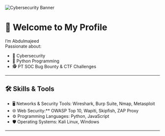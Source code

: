 <!-- Cybersecurity Banner -->
![Cybersecurity Banner](https://img.freepik.com/free-vector/cyber-security-concept_23-2148532223.jpg)

# 👋 Welcome to My Profile

I’m Abdulmajeed  
Passionate about:
- 🔐 Cybersecurity  
- 🐍 Python Programming  
- 🕵️ PT SOC Bug Bounty & CTF Challenges  

---

## 🛠️ Skills & Tools
- 🖥️ Networks & Security Tools: Wireshark, Burp Suite, Nmap, Metasploit  
- 🌐 Web Security:** OWASP Top 10, Wapiti, Skipfish, ZAP Proxy  
- ⚙️ Programming Languages: Python, JavaScript  
- 🛡️ Operating Systems: Kali Linux, Windows  

---


